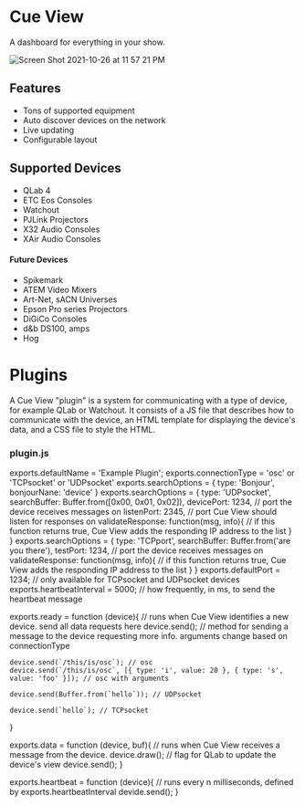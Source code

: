 # Cue View

A dashboard for everything in your show.

![Screen Shot 2021-10-26 at 11 57 21 PM](https://user-images.githubusercontent.com/919746/138997636-dfca293a-7c98-459d-85a3-405c9b11ce8a.png)

## Features

- Tons of supported equipment
- Auto discover devices on the network
- Live updating
- Configurable layout

## Supported Devices

- QLab 4
- ETC Eos Consoles
- Watchout
- PJLink Projectors
- X32 Audio Consoles
- XAir Audio Consoles

#### Future Devices

- Spikemark
- ATEM Video Mixers
- Art-Net, sACN Universes
- Epson Pro series Projectors
- DiGiCo Consoles
- d&b DS100, amps
- Hog



# Plugins
A Cue View "plugin" is a system for communicating with a type of device, for example QLab or Watchout. It consists of a JS file that describes how to communicate with the device, an HTML template for displaying the device's data, and a CSS file to style the HTML.

### plugin.js
exports.defaultName = 'Example Plugin';
exports.connectionType = 'osc' or 'TCPsocket' or 'UDPsocket'
exports.searchOptions = {
	type: 'Bonjour',
	bonjourNane: 'device'
}
exports.searchOptions = {
	type: 'UDPsocket',
	searchBuffer: Buffer.from([0x00, 0x01, 0x02]),
	devicePort: 1234, // port the device receives messages on
	listenPort: 2345, // port Cue View should listen for responses on
	validateResponse: function(msg, info){
		// if this function returns true, Cue View adds the responding IP address to the list
	}
}
exports.searchOptions = {
	type: 'TCPport',
	searchBuffer: Buffer.from('are you there'),
	testPort: 1234, // port the device receives messages on
	validateResponse: function(msg, info){
		// if this function returns true, Cue View adds the responding IP address to the list
	}
}
exports.defaultPort = 1234; // only available for TCPsocket and UDPsocket devices
exports.heartbeatInterval = 5000; // how frequently, in ms, to send the heartbeat message

exports.ready = function (device){
	// runs when Cue View identifies a new device. send all data requests here
	device.send(); // method for sending a message to the device requesting more info. arguments change based on connectionType

	device.send(`/this/is/osc`); // osc
	device.send(`/this/is/osc`, [{ type: 'i', value: 20 }, { type: 's', value: 'foo' }]); // osc with arguments

	device.send(Buffer.from(`hello`)); // UDPsocket

	device.send(`hello`); // TCPsocket
}

exports.data = function (device, buf){
	// runs when Cue View receives a message from the device.
	device.draw(); // flag for QLab to update the device's view
	device.send();
}

exports.heartbeat = function (device){
	// runs every n milliseconds, defined by exports.heartbeatInterval
	devide.send();
}